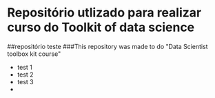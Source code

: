 # Repositório utlizado para realizar curso do Toolkit of data science
##repositório teste
###This repository was made to do "Data Scientist toolbox kit  course"
* test 1
* test 2
* test 3
*
